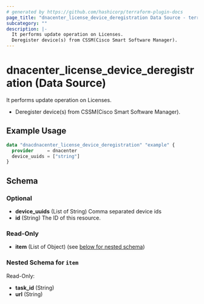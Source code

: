 ```yaml
---
# generated by https://github.com/hashicorp/terraform-plugin-docs
page_title: "dnacenter_license_device_deregistration Data Source - terraform-provider-dnacenter"
subcategory: ""
description: |-
  It performs update operation on Licenses.
  Deregister device(s) from CSSM(Cisco Smart Software Manager).
---
```


# dnacenter_license_device_deregistration (Data Source)

It performs update operation on Licenses.

- Deregister device(s) from CSSM(Cisco Smart Software Manager).

## Example Usage

```terraform
data "dnacdnacenter_license_device_deregistration" "example" {
  provider     = dnacenter
  device_uuids = ["string"]
}
```

<!-- schema generated by tfplugindocs -->
## Schema

### Optional

- **device_uuids** (List of String) Comma separated device ids
- **id** (String) The ID of this resource.

### Read-Only

- **item** (List of Object) (see [below for nested schema](#nestedatt--item))

<a id="nestedatt--item"></a>
### Nested Schema for `item`

Read-Only:

- **task_id** (String)
- **url** (String)


